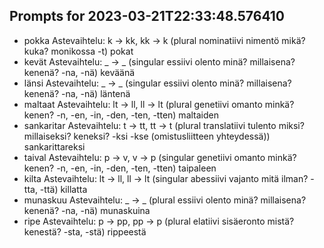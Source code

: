 ## Prompts for 2023-03-21T22:33:48.576410

- pokka Astevaihtelu: k -> kk, kk -> k (plural nominatiivi nimentö mikä? kuka? monikossa -t)
  pokat
- kevät Astevaihtelu: _ -> _ (singular essiivi olento minä? millaisena? kenenä? -na, -nä)
  keväänä
- länsi Astevaihtelu: _ -> _ (singular essiivi olento minä? millaisena? kenenä? -na, -nä)
  läntenä
- maltaat Astevaihtelu: lt -> ll, ll -> lt (plural genetiivi omanto minkä? kenen? -n, -en, -in, -den, -ten, -tten)
  maltaiden
- sankaritar Astevaihtelu: t -> tt, tt -> t (plural translatiivi tulento miksi? millaiseksi? keneksi? -ksi -kse (omistusliitteen yhteydessä))
  sankarittareksi
- taival Astevaihtelu: p -> v, v -> p (singular genetiivi omanto minkä? kenen? -n, -en, -in, -den, -ten, -tten)
  taipaleen
- kilta Astevaihtelu: lt -> ll, ll -> lt (singular abessiivi vajanto mitä ilman? -tta, -ttä)
  killatta
- munaskuu Astevaihtelu: _ -> _ (plural essiivi olento minä? millaisena? kenenä? -na, -nä)
  munaskuina
- ripe Astevaihtelu: p -> pp, pp -> p (plural elatiivi sisäeronto mistä? kenestä? -sta, -stä)
  rippeestä
